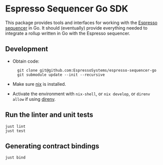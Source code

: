 # Espresso Sequencer Go SDK

This package provides tools and interfaces for working with the
[Espresso sequencer](https://github.com/EspressoSystems/espresso-sequencer) in Go. It should
(eventually) provide everything needed to integrate a rollup written in Go with the Espresso
sequencer.

## Development

- Obtain code:
    
        git clone git@github.com:EspressoSystems/espresso-sequencer-go
        git submodule update --init --recursive

- Make sure [nix](https://nixos.org/download.html) is installed.
- Activate the environment with `nix-shell`, or `nix develop`, or `direnv allow` if using [direnv](https://direnv.net/).

## Run the linter and unit tests

    just lint
    just test

## Generating contract bindings

    just bind

